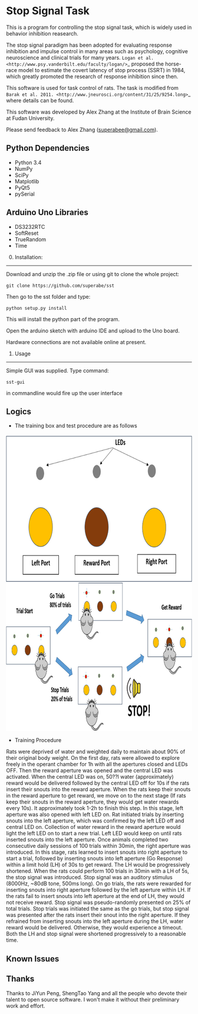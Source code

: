 Stop Signal Task
================

This is a program for controlling the stop signal task, which is widely used in behavior inhibition reasearch.

The stop signal paradigm has been adopted for evaluating response inhibition and impulse control in many areas such as psychology, cognitive neuroscience and clinical trials for many years. `Logan et al. <http://www.psy.vanderbilt.edu/faculty/logan/>`_ proposed the horse-race model to estimate the covert latency of stop process (SSRT) in 1984, which greatly promoted the research of response inhibition since then.

This software is used for task control of rats. The task is modified from `Barak et al. 2011. <http://www.jneurosci.org/content/31/25/9254.long>`_ where details can be found.

This software was developed by Alex Zhang at the Institute of Brain Science at Fudan University.

Please send feedback to Alex Zhang (superabee@gmail.com).

Python Dependencies
---------------------------
* Python 3.4
* NumPy
* SciPy
* Matplotlib
* PyQt5
* pySerial

Arduino Uno Libraries
--------------------
* DS3232RTC
* SoftReset
* TrueRandom
* Time

0) Installation:
----------------

Download and unzip the .zip file or using git to clone the whole project:

    git clone https://github.com/superabe/sst

Then go to the sst folder and type:

    python setup.py install

This will install the python part of the program.

Open the arduino sketch with arduino IDE and upload to the Uno board.

Hardware connections are not available online at present.

1) Usage
--------
Simple GUI was supplied.
Type command:
 
    sst-gui

in commandline would fire up the user interface

Logics
------
* The training box and test procedure are as follows

<img src="docs/img/ssttrainbox.png" height="400px" width="600px" />

<img src="docs/img/sstprocedure.png" height="400px" width="600px" />

* Training Procedure

Rats were deprived of water and weighted daily to maintain about 90% of their original body weight. 
On the first day, rats were allowed to explore freely in the operant chamber for 1h with all the apertures closed and LEDs OFF. Then the reward aperture was opened and the central LED was activated. When the central LED was on, 50??l water (approximately) reward would be delivered followed by the central LED off for 10s if the rats insert their snouts into the reward aperture. When the rats keep their snouts in the reward aperture to get reward, we move on to the next stage (If rats keep their snouts in the reward aperture, they would get water rewards every 10s). It approximately took 1-2h to finish this step. In this stage, left aperture was also opened with left LED on. Rat initiated trials by inserting snouts into the left aperture, which was confirmed by the left LED off and central LED on. Collection of water reward in the reward aperture would 
light the left LED on to start a new trial. Left LED would keep on until rats inserted snouts into the left aperture. Once animals completed two consecutive daily sessions of 100 trials within 30min, the right aperture was introduced. In this stage, rats learned to insert snouts into right aperture to start a trial, followed by inserting snouts into left aperture (Go Response) within a limit hold (LH) of 30s to get reward. The LH would be progressively shortened. When the rats could perform 100 trials in 30min with a LH of 5s, the stop signal was introduced. 
Stop signal was an auditory stimulus (8000Hz, ~80dB tone, 500ms long). On go trials, the rats were rewarded for inserting snouts into right aperture followed by the left aperture within LH. If the rats fail to insert snouts into left aperture at the end of LH, they would not receive reward. Stop signal was pseudo-randomly presented on 25% of total trials. Stop trials was initiated the same as the go trials, but stop signal was presented after the rats insert their snout into the right aperture. If they refrained from inserting snouts into the left aperture during the LH, water reward would be delivered. Otherwise, they would experience a timeout. Both the LH and stop signal were shortened progressively to a reasonable time.

Known Issues
------------

Thanks
------
Thanks to JiYun Peng, ShengTao Yang and all the people who devote their talent to open source software. I won't make it without their preliminary work and effort.

